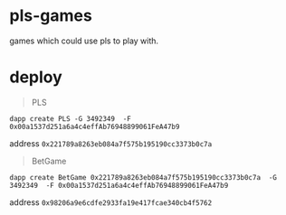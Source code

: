 # pls-games
games which could use pls to play with.

# deploy 

>PLS

    dapp create PLS -G 3492349  -F 0x00a1537d251a6a4c4effAb76948899061FeA47b9

address
``0x221789a8263eb084a7f575b195190cc3373b0c7a``

>BetGame

    dapp create BetGame 0x221789a8263eb084a7f575b195190cc3373b0c7a  -G 3492349  -F 0x00a1537d251a6a4c4effAb76948899061FeA47b9


address
``0x98206a9e6cdfe2933fa19e417fcae340cb4f5762``
